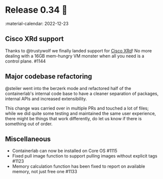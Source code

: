 # Release 0.34 :christmas_tree:

:material-calendar: 2022-12-23

## Cisco XRd support

Thanks to @trustywolf we finally landed support for [Cisco XRd](../manual/kinds/xrd.md)! No more dealing with a 16GB mem-hungry VM monster when all you need is a control plane. #1144

## Major codebase refactoring

@steiler went into the berzerk mode and refactored half of the containerlab's internal code base to have a cleaner separation of packages, internal APIs and increased extensibility.

This change was carried over in multiple PRs and touched a lot of files; while we did quite some testing and maintained the same user experience, there might be things that work differently, do let us know if there is something out of order.

## Miscellaneous

* Containerlab can now be installed on Core OS #1115
* Fixed pull image function to support pulling images without explicit tags #1123
* Memory calculation function has been fixed to report on available memory, not just free one #1133
